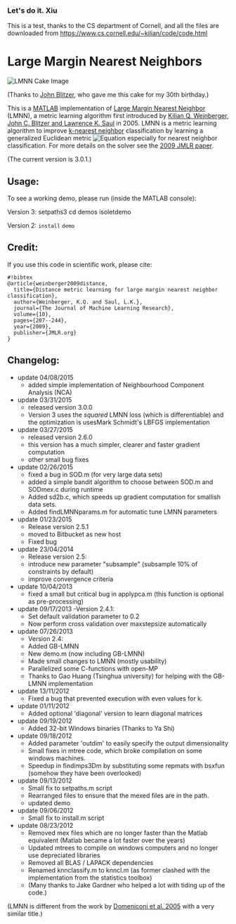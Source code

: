 ### Let's do it. Xiu


This is a test, thanks to the CS department of Cornell, and all the files are downloaded from https://www.cs.cornell.edu/~kilian/code/code.html


Large Margin Nearest Neighbors
==============================

 ![LMNN Cake Image](https://bytebucket.org/mlcircus/lmnn/raw/bb416614a3cb0d3e2339b748f3b803069f1c81b7/figures/lmnncake.jpg "Image of LMNN Figure on a cake.") 

 (Thanks to [John Blitzer](http://john.blitzer.com), who gave me this cake for my 30th birthday.)

This is a [MATLAB](http://en.wikipedia.org/wiki/MATLAB) implementation of [Large Margin Nearest Neighbor](http://en.wikipedia.org/wiki/Large_margin_nearest_neighbor) (LMNN), a metric learning algorithm first introduced by [Kilian Q. Weinberger, John C. Blitzer and Lawrence K. Saul](http://www.cse.wustl.edu/~kilian/papers/NIPS2005_0265.pdf) in 2005. LMNN is a metric learning algorithm to improve [k-nearest neighbor](http://en.wikipedia.org/wiki/K-nearest_neighbors_algorithm) classification by learning a generalized Euclidean metric
![Equation](https://bytebucket.org/mlcircus/lmnn/raw/bb416614a3cb0d3e2339b748f3b803069f1c81b7/figures/mahalanobis.png)
especially for nearest neighbor classification. For more details on the solver see the [2009 JMLR paper](http://www.jmlr.org/papers/volume10/weinberger09a/weinberger09a.pdf). 

(The current version is 3.0.1.)

## Usage:
To see a working demo, please run (inside the MATLAB console):

Version 3:
setpaths3
cd demos
isoletdemo

Version 2:
`install`
`demo`


## Credit:
If you use this code in scientific work, please cite:

```
#!bibtex
@article{weinberger2009distance,
  title={Distance metric learning for large margin nearest neighbor classification},
  author={Weinberger, K.Q. and Saul, L.K.},
  journal={The Journal of Machine Learning Research},
  volume={10},
  pages={207--244},
  year={2009},
  publisher={JMLR.org}
}
```


## Changelog:
- update 04/08/2015
	 - added simple implementation of Neighbourhood Component Analysis (NCA)
- update 03/31/2015
	 - released version 3.0.0
	 - Version 3 uses the _squared_ LMNN loss (which is differentiable) and the optimization is usesMark Schmidt's LBFGS implementation
- update 03/27/2015
	 - released version 2.6.0
	 - this version has a much simpler, clearer and faster gradient computation
	 - other small bug fixes
- update 02/26/2015
	 - fixed a bug in SOD.m (for very large data sets)
	 - added a simple bandit algorithm to choose between SOD.m and SODmex.c during runtime
	 - Added sd2b.c, which speeds up gradient computation for smallish data sets.
	 - Added findLMNNparams.m for automatic tune LMNN parameters
- update 01/23/2015
     - Release version 2.5.1
     - moved to Bitbucket as new host
     - Fixed bug 
- update 23/04/2014
     - Release version 2.5:
	 - introduce new parameter "subsample" (subsample 10% of constraints by default)
	 - improve convergence criteria
- update 10/04/2013
     - fixed a small but critical bug in applypca.m (this function is optional as pre-processing)
- update 09/17/2013
     -Version 2.4.1:
     - Set default validation parameter to 0.2
     -  Now perform cross validation over maxstepsize automatically
- update 07/26/2013
     - Version 2.4:
     - Added GB-LMNN
     - New demo.m (now including GB-LMNN)
     - Made small changes to LMNN (mostly usability)
     - Parallelized some C-functions with open-MP 
     - Thanks to Gao Huang (Tsinghua university) for helping with the GB-LMNN implementation
- update 13/11/2012
     - Fixed a bug that prevented execution with even values for k.
- update 01/11/2012
     - Added optional 'diagonal' version to learn diagonal matrices 
- update 09/19/2012
     - Added 32-bit Windows binaries (Thanks to Ya Shi)
- update 09/18/2012
     - Added parameter 'outdim' to easily specify the output dimensionality
     - Small fixes in mtree code, which broke compilation on some windows machines. 
     - Speedup in findimps3Dm by substituting some repmats with bsxfun (somehow they have been overlooked)
- update 09/13/2012
     - Small fix to setpaths.m script
     - Rearranged files to ensure that the mexed files are in the path.
     - updated demo
- update 09/06/2012
     - Small fix to install.m script
- update 08/23/2012
    - Removed mex files which are no longer faster than the Matlab equivalent (Matlab became a lot faster over the years)
    - Updated mtrees to compile on windows computers and no longer use depreciated libraries
    - Removed all BLAS / LAPACK dependencies 
    - Renamed knnclassify.m to knncl.m (as former clashed with the implementation from the statistics toolbox)
    - (Many thanks to Jake Gardner who helped a lot with tiding up of the code.)



(LMNN is different from the work by [Domeniconi et al. 2005](http://cs.gmu.edu/~carlotta/publications/01461432.pdf) with a very similar title.)
